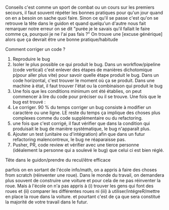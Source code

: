 Conseils c'est comme un sport de combat ou un cours sur les premiers secours, il faut souvent répéter les bonnes pratiques pour qu'un jour quand on en a besoin on sache quoi faire.
Sinon ce qu'il se passe c'est qu'on se retrouve la tête dans le guidon et quand quelqu'un d'autre nous fait remarquer notre erreur on se dit "purée je le savais qu'il fallait le faire comme ça, pourquoi je ne l'ai pas fais ?" On trouve une [excuse générique] alors que ça devrait être une bonne pratique/habitude

Comment corriger un code ?

1. Reproduire le bug
2. Isoler le plus possible ce qui produit le bug. Dans un workflow/pipeline (code vertical) c'est enlever des étapes de manières dichotomique p(pour aller plus vite) pour savoir quelle étape produit le bug. Dans un code horizontal, c'est trouver le moment où ça se produit. Dans une machine à état, il faut trouver l'état ou la combinaison qui produit le bug
3. Une fois que les conditions minimum ont été établies, on peut commencer à lire du code pour préciser ou il se trouve. Une fois que le bug est trouvé :
4. Le corriger. 90 %  du temps corriger un bug consiste à modifier un caractère ou une ligne. LE reste du temps ça implique des choses plus complexes comme du code supplémentaire ou du refactoring.
5. une fois que c'est corrigé, il faut vérifier que dans la condition qui produisait le bug de manière systématique, le bug n'apparaît plus.
6. Ajouter un test (unitaire ou d'intégration) afin que dans un futur refactoring malencontreux, le bug ne réaparaisse pas.
7. Pusher, PR, code review et vérifier avec une tierce personne (idéalement la personne qui a soulevé le bug) que celui ci est bien réglé.

Tête dans le guidon/prendre du recul/être efficace

parfois on
en sortant de l'école info/math, on a appris à faire des choses from scratch (réinventer une roue). Dans le monde du travail, on demandera plus souvent de construire une voiture et pour cela de ne pas réinventer la roue. Mais à l'école on n'a pas appris à (i) trouver les gens qui font des roues et (ii) comparer les différentes roues ni (iii) à utiliser/intégreR/mettre en place la roue dans la voiture. et pourtant c'est de ça que sera constitué la majorité de votre travail dans le futur.
